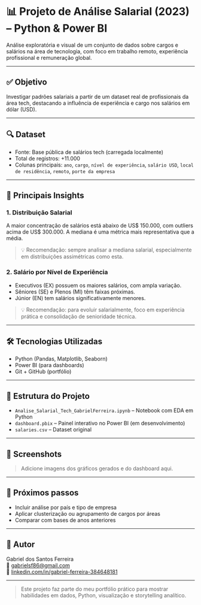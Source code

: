 # 📊 Projeto de Análise Salarial (2023) – Python & Power BI

Análise exploratória e visual de um conjunto de dados sobre cargos e salários na área de tecnologia, com foco em trabalho remoto, experiência profissional e remuneração global.

---

## ✅ Objetivo
Investigar padrões salariais a partir de um dataset real de profissionais da área tech, destacando a influência de experiência e cargo nos salários em dólar (USD).

---

## 🔍 Dataset
- Fonte: Base pública de salários tech (carregada localmente)
- Total de registros: +11.000
- Colunas principais: `ano`, `cargo`, `nível de experiência`, `salário USD`, `local de residência`, `remoto`, `porte da empresa`

---

## 📌 Principais Insights

### 1. Distribuição Salarial
A maior concentração de salários está abaixo de US$ 150.000, com outliers acima de US$ 300.000. A mediana é uma métrica mais representativa que a média.

> 💡 Recomendação: sempre analisar a mediana salarial, especialmente em distribuições assimétricas como esta.

### 2. Salário por Nível de Experiência
- Executivos (EX) possuem os maiores salários, com ampla variação.
- Sêniores (SE) e Plenos (MI) têm faixas próximas.
- Júnior (EN) tem salários significativamente menores.

> 💡 Recomendação: para evoluir salarialmente, foco em experiência prática e consolidação de senioridade técnica.

---

## 🛠️ Tecnologias Utilizadas
- Python (Pandas, Matplotlib, Seaborn)
- Power BI (para dashboards)
- Git + GitHub (portfólio)

---

## 📂 Estrutura do Projeto
- `Analise_Salarial_Tech_GabrielFerreira.ipynb` – Notebook com EDA em Python
- `dashboard.pbix` – Painel interativo no Power BI (em desenvolvimento)
- `salaries.csv` – Dataset original

---

## 📎 Screenshots
> Adicione imagens dos gráficos gerados e do dashboard aqui.

---

## 🚀 Próximos passos
- Incluir análise por país e tipo de empresa
- Aplicar clusterização ou agrupamento de cargos por áreas
- Comparar com bases de anos anteriores

---

## 👤 Autor
Gabriel dos Santos Ferreira  
📧 gabrielsf86@gmail.com  
🔗 [linkedin.com/in/gabriel-ferreira-384648181](https://www.linkedin.com/in/gabriel-ferreira-384648181)

---

> Este projeto faz parte do meu portfólio prático para mostrar habilidades em dados, Python, visualização e storytelling analítico.

